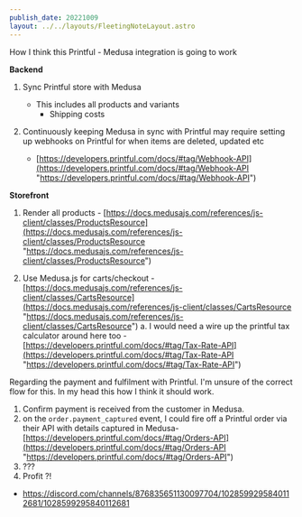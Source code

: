 ```yaml
---
publish_date: 20221009    
layout: ../../layouts/FleetingNoteLayout.astro
---
```


How I think this Printful - Medusa integration is going to work


**Backend**

1.  Sync Printful store with Medusa
    -   This includes all products and variants
        -   Shipping costs

2.  Continuously keeping Medusa in sync with Printful may require setting up webhooks on Printful for when items are deleted, updated etc
    -   [https://developers.printful.com/docs/#tag/Webhook-API](https://developers.printful.com/docs/#tag/Webhook-API "https://developers.printful.com/docs/#tag/Webhook-API")

**Storefront**

1.  Render all products - [https://docs.medusajs.com/references/js-client/classes/ProductsResource](https://docs.medusajs.com/references/js-client/classes/ProductsResource "https://docs.medusajs.com/references/js-client/classes/ProductsResource")

2.  Use Medusa.js for carts/checkout - [https://docs.medusajs.com/references/js-client/classes/CartsResource](https://docs.medusajs.com/references/js-client/classes/CartsResource "https://docs.medusajs.com/references/js-client/classes/CartsResource") a. I would need a wire up the printful tax calculator around here too - [https://developers.printful.com/docs/#tag/Tax-Rate-API](https://developers.printful.com/docs/#tag/Tax-Rate-API "https://developers.printful.com/docs/#tag/Tax-Rate-API")

Regarding the payment and fulfilment with Printful. I'm unsure of the correct flow for this. In my head this how I think it should work.

1.  Confirm payment is received from the customer in Medusa.
2.  on the `order.payment_captured` event, I could fire off a Printful order via their API with details captured in Medusa- [https://developers.printful.com/docs/#tag/Orders-API](https://developers.printful.com/docs/#tag/Orders-API "https://developers.printful.com/docs/#tag/Orders-API")
3.  ???
4.  Profit ?!

- https://discord.com/channels/876835651130097704/1028599295840112681/1028599295840112681
